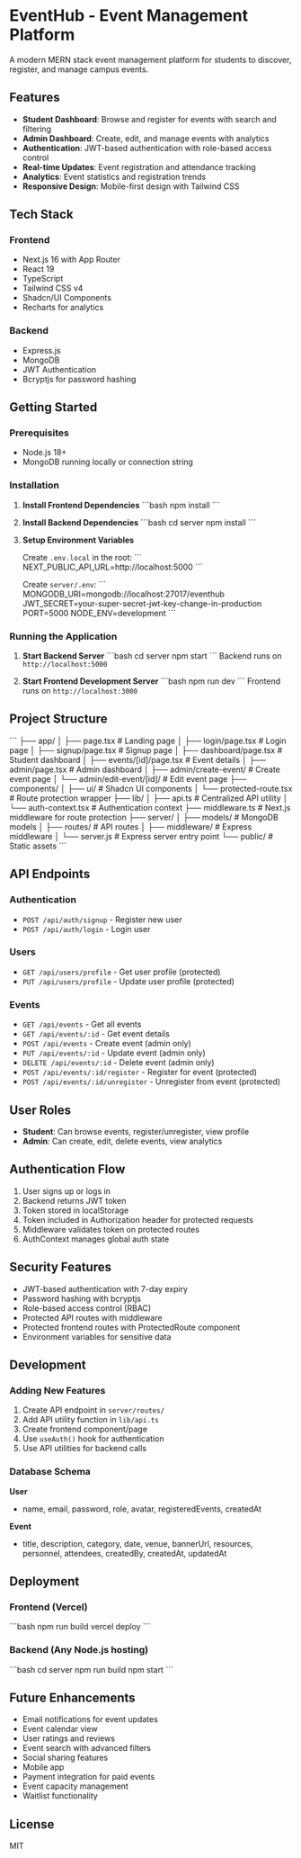 # EventHub - Event Management Platform

A modern MERN stack event management platform for students to discover, register, and manage campus events.

## Features

- **Student Dashboard**: Browse and register for events with search and filtering
- **Admin Dashboard**: Create, edit, and manage events with analytics
- **Authentication**: JWT-based authentication with role-based access control
- **Real-time Updates**: Event registration and attendance tracking
- **Analytics**: Event statistics and registration trends
- **Responsive Design**: Mobile-first design with Tailwind CSS

## Tech Stack

### Frontend
- Next.js 16 with App Router
- React 19
- TypeScript
- Tailwind CSS v4
- Shadcn/UI Components
- Recharts for analytics

### Backend
- Express.js
- MongoDB
- JWT Authentication
- Bcryptjs for password hashing

## Getting Started

### Prerequisites
- Node.js 18+
- MongoDB running locally or connection string

### Installation

1. **Install Frontend Dependencies**
   \`\`\`bash
   npm install
   \`\`\`

2. **Install Backend Dependencies**
   \`\`\`bash
   cd server
   npm install
   \`\`\`

3. **Setup Environment Variables**
   
   Create `.env.local` in the root:
   \`\`\`
   NEXT_PUBLIC_API_URL=http://localhost:5000
   \`\`\`

   Create `server/.env`:
   \`\`\`
   MONGODB_URI=mongodb://localhost:27017/eventhub
   JWT_SECRET=your-super-secret-jwt-key-change-in-production
   PORT=5000
   NODE_ENV=development
   \`\`\`

### Running the Application

1. **Start Backend Server**
   \`\`\`bash
   cd server
   npm start
   \`\`\`
   Backend runs on `http://localhost:5000`

2. **Start Frontend Development Server**
   \`\`\`bash
   npm run dev
   \`\`\`
   Frontend runs on `http://localhost:3000`

## Project Structure

\`\`\`
├── app/
│   ├── page.tsx                 # Landing page
│   ├── login/page.tsx           # Login page
│   ├── signup/page.tsx          # Signup page
│   ├── dashboard/page.tsx       # Student dashboard
│   ├── events/[id]/page.tsx     # Event details
│   ├── admin/page.tsx           # Admin dashboard
│   ├── admin/create-event/      # Create event page
│   └── admin/edit-event/[id]/   # Edit event page
├── components/
│   ├── ui/                      # Shadcn UI components
│   └── protected-route.tsx      # Route protection wrapper
├── lib/
│   ├── api.ts                   # Centralized API utility
│   └── auth-context.tsx         # Authentication context
├── middleware.ts                # Next.js middleware for route protection
├── server/
│   ├── models/                  # MongoDB models
│   ├── routes/                  # API routes
│   ├── middleware/              # Express middleware
│   └── server.js                # Express server entry point
└── public/                      # Static assets
\`\`\`

## API Endpoints

### Authentication
- `POST /api/auth/signup` - Register new user
- `POST /api/auth/login` - Login user

### Users
- `GET /api/users/profile` - Get user profile (protected)
- `PUT /api/users/profile` - Update user profile (protected)

### Events
- `GET /api/events` - Get all events
- `GET /api/events/:id` - Get event details
- `POST /api/events` - Create event (admin only)
- `PUT /api/events/:id` - Update event (admin only)
- `DELETE /api/events/:id` - Delete event (admin only)
- `POST /api/events/:id/register` - Register for event (protected)
- `POST /api/events/:id/unregister` - Unregister from event (protected)

## User Roles

- **Student**: Can browse events, register/unregister, view profile
- **Admin**: Can create, edit, delete events, view analytics

## Authentication Flow

1. User signs up or logs in
2. Backend returns JWT token
3. Token stored in localStorage
4. Token included in Authorization header for protected requests
5. Middleware validates token on protected routes
6. AuthContext manages global auth state

## Security Features

- JWT-based authentication with 7-day expiry
- Password hashing with bcryptjs
- Role-based access control (RBAC)
- Protected API routes with middleware
- Protected frontend routes with ProtectedRoute component
- Environment variables for sensitive data

## Development

### Adding New Features

1. Create API endpoint in `server/routes/`
2. Add API utility function in `lib/api.ts`
3. Create frontend component/page
4. Use `useAuth()` hook for authentication
5. Use API utilities for backend calls

### Database Schema

**User**
- name, email, password, role, avatar, registeredEvents, createdAt

**Event**
- title, description, category, date, venue, bannerUrl, resources, personnel, attendees, createdBy, createdAt, updatedAt

## Deployment

### Frontend (Vercel)
\`\`\`bash
npm run build
vercel deploy
\`\`\`

### Backend (Any Node.js hosting)
\`\`\`bash
cd server
npm run build
npm start
\`\`\`

## Future Enhancements

- Email notifications for event updates
- Event calendar view
- User ratings and reviews
- Event search with advanced filters
- Social sharing features
- Mobile app
- Payment integration for paid events
- Event capacity management
- Waitlist functionality

## License

MIT

